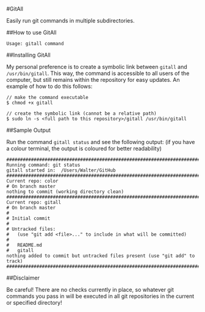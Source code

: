 #GitAll

Easily run git commands in multiple subdirectories.

##How to use GitAll

    Usage: gitall command

##Installing GitAll

My personal preference is to create a symbolic link between `gitall` and
`/usr/bin/gitall`. This way, the command is accessible to all users of the
computer, but still remains within the repository for easy updates. An example
of how to do this follows:

    // make the command executable
    $ chmod +x gitall

    // create the symbolic link (cannot be a relative path)
    $ sudo ln -s <full path to this repository>/gitall /usr/bin/gitall

##Sample Output

Run the command `gitall status` and see the following output: (if you have a colour terminal, the output is coloured for better readability)


	################################################################################
	Running command: git status
	gitall started in:  /Users/Walter/GitHub
	################################################################################
	Current repo: color
	# On branch master
	nothing to commit (working directory clean)
	################################################################################
	Current repo: gitall
	# On branch master
	#
	# Initial commit
	#
	# Untracked files:
	#   (use "git add <file>..." to include in what will be committed)
	#
	#	README.md
	#	gitall
	nothing added to commit but untracked files present (use "git add" to track)
	################################################################################


##Disclaimer

Be careful! There are no checks currently in place, so whatever git commands you pass in will be executed in all git repositories in the current or specified directory!
